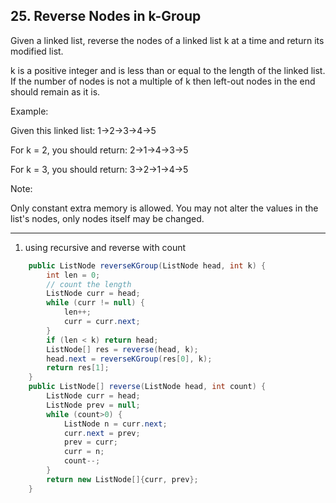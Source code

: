 ## 25. Reverse Nodes in k-Group

Given a linked list, reverse the nodes of a linked list k at a time and return its modified list.

k is a positive integer and is less than or equal to the length of the linked list. If the number of nodes is not a multiple of k then left-out nodes in the end should remain as it is.

Example:

Given this linked list: 1->2->3->4->5

For k = 2, you should return: 2->1->4->3->5

For k = 3, you should return: 3->2->1->4->5

Note:

Only constant extra memory is allowed.
You may not alter the values in the list's nodes, only nodes itself may be changed.

---

1. using recursive and reverse with count

```java
    public ListNode reverseKGroup(ListNode head, int k) {
        int len = 0;
        // count the length
        ListNode curr = head;
        while (curr != null) {
            len++;
            curr = curr.next;
        }
        if (len < k) return head;
        ListNode[] res = reverse(head, k);
        head.next = reverseKGroup(res[0], k);
        return res[1];
    }
    public ListNode[] reverse(ListNode head, int count) {
        ListNode curr = head;
        ListNode prev = null;
        while (count>0) {
            ListNode n = curr.next;
            curr.next = prev;
            prev = curr;
            curr = n;
            count--;
        }
        return new ListNode[]{curr, prev};
    }
```

